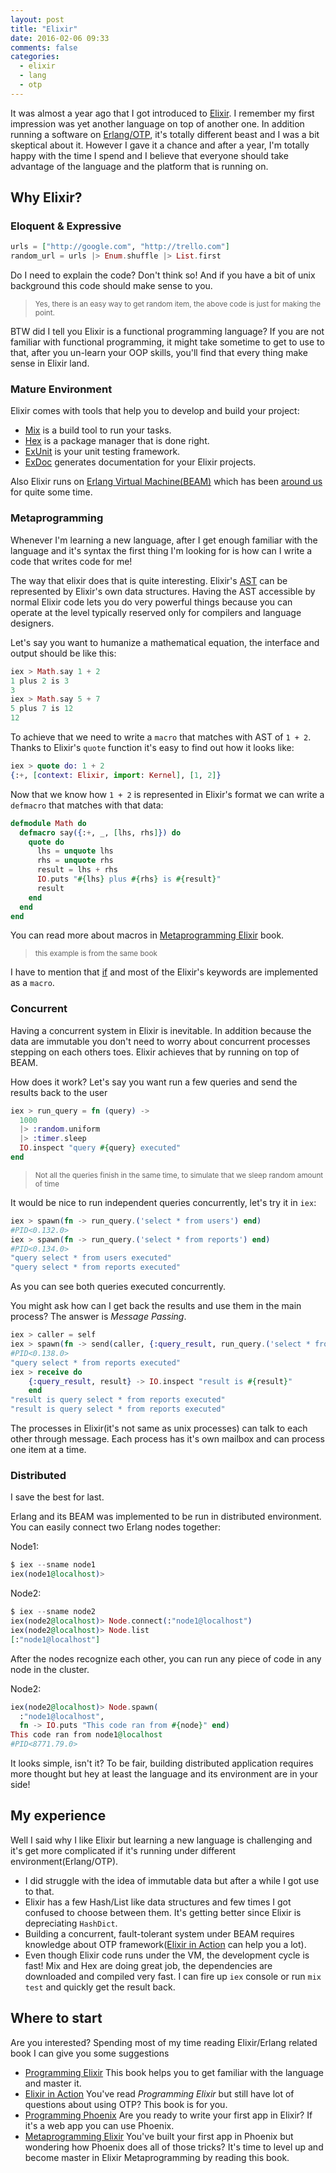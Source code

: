 ```yaml
---
layout: post
title: "Elixir"
date: 2016-02-06 09:33
comments: false
categories:
  - elixir
  - lang
  - otp
---
```


It was almost a year ago that I got introduced to [Elixir](http://elixir-lang.org).
I remember my first impression was yet another language on top of another one.
In addition running a software on [Erlang/OTP](http://www.erlang.org/), it's totally different beast
and I was a bit skeptical about it. However I gave it a chance and after a year,
I'm totally happy with the time I spend and
I believe that everyone should take advantage of the language and the platform that is running on.


<!-- more -->

## Why Elixir?

### Eloquent & Expressive

```elixir
urls = ["http://google.com", "http://trello.com"]
random_url = urls |> Enum.shuffle |> List.first
```

Do I need to explain the code? Don't think so!
And if you have a bit of unix background this code should make sense to you.

> <small>Yes, there is an easy way to get random item, the above code is just for making the point.</small>

BTW did I tell you Elixir is a functional programming language?
If you are not familiar with functional programming, it might take sometime to get to use
to that, after you un-learn your OOP skills, you'll find that every thing make sense in Elixir land.

### Mature Environment

Elixir comes with tools that help you to develop and build your project:

* [Mix](http://elixir-lang.org/docs/stable/mix/Mix.html) is a build tool to run your tasks.
* [Hex](https://hex.pm/) is a package manager that is done right.
* [ExUnit](http://elixir-lang.org/docs/stable/ex_unit/ExUnit.html) is your unit testing framework.
* [ExDoc](https://github.com/elixir-lang/ex_doc) generates documentation for your Elixir projects.

Also Elixir runs on [Erlang Virtual Machine(BEAM)](https://www.erlang.org/) which has been [around us](https://www.quora.com/Which-companies-use-the-Erlang-language) for quite some time.


### Metaprogramming
Whenever I'm learning a new language, after I get enough familiar with the language and it's syntax the first thing
I'm looking for is how can I write a code that writes code for me!

The way that elixir does that is quite interesting.
Elixir's [AST](https://en.wikipedia.org/wiki/Abstract_syntax_tree) can be represented by Elixir's own data
structures. Having the AST accessible by normal Elixir code lets you do very powerful
things because you can operate at the level typically reserved only for compilers and language designers.

Let's say you want to humanize a mathematical equation, the interface and output should be like this:

```elixir
iex > Math.say 1 + 2
1 plus 2 is 3
3
iex > Math.say 5 + 7
5 plus 7 is 12
12
```

To achieve that we need to write a `macro` that matches with AST of `1 + 2`.
Thanks to Elixir's `quote` function it's easy to find out how it looks like:

```elixir
iex > quote do: 1 + 2
{:+, [context: Elixir, import: Kernel], [1, 2]}
```

Now that we know how `1 + 2` is represented in Elixir's format we can write a `defmacro` that
matches with that data:

```elixir
defmodule Math do
  defmacro say({:+, _, [lhs, rhs]}) do
    quote do
      lhs = unquote lhs
      rhs = unquote rhs
      result = lhs + rhs
      IO.puts "#{lhs} plus #{rhs} is #{result}"
      result
    end
  end
end
```

You can read more about macros in
[Metaprogramming Elixir](https://pragprog.com/book/cmelixir/metaprogramming-elixir) book.

> <small>this example is from the same book</small>

I have to mention that
[if](http://elixir-lang.org/docs/master/elixir/Kernel.html#if/2) and most of the Elixir's keywords
are implemented as a `macro`.

### Concurrent
Having a concurrent system in Elixir is inevitable. In addition because the data
are immutable you don't need to worry about concurrent processes stepping on each others toes.
Elixir achieves that by running on top of BEAM.

How does it work? Let's say you want run a few queries and send the results back to the user

```elixir
iex > run_query = fn (query) ->
  1000
  |> :random.uniform
  |> :timer.sleep
  IO.inspect "query #{query} executed"
end
```
> <small> Not all the queries finish in the same time, to simulate that we sleep random amount of time</small>

It would be nice to run independent queries concurrently, let's try it in `iex`:

```elixir
iex > spawn(fn -> run_query.('select * from users') end)
#PID<0.132.0>
iex > spawn(fn -> run_query.('select * from reports') end)
#PID<0.134.0>
"query select * from users executed"
"query select * from reports executed"
```

As you can see both queries executed concurrently.

You might ask how can I get back the results and use them in the main process? The answer is *Message Passing*.

```elixir
iex > caller = self
iex > spawn(fn -> send(caller, {:query_result, run_query.('select * from reports')}) end)
#PID<0.138.0>
"query select * from reports executed"
iex > receive do
    {:query_result, result} -> IO.inspect "result is #{result}"
    end
"result is query select * from reports executed"
"result is query select * from reports executed"
```

The processes in Elixir(it's not same as unix processes) can talk to each other through message.
Each process has it's own mailbox and can process one item at a time.


### Distributed
I save the best for last.

Erlang and its BEAM was implemented to be run in distributed environment.
You can easily connect two Erlang nodes together:

Node1:
```elixir
$ iex --sname node1
iex(node1@localhost)>
```

Node2:
```elixir
$ iex --sname node2
iex(node2@localhost)> Node.connect(:"node1@localhost")
iex(node2@localhost)> Node.list
[:"node1@localhost"]
```

After the nodes recognize each other,
you can run any piece of code in any node in the cluster.

Node2:
```elixir
iex(node2@localhost)> Node.spawn(
  :"node1@localhost",
  fn -> IO.puts "This code ran from #{node}" end)
This code ran from node1@localhost
#PID<8771.79.0>
```

It looks simple, isn't it? To be fair, building distributed application requires
more thought but hey at least the language and its environment are in your side!

## My experience

Well I said why I like Elixir but learning a new language is challenging and it's get
more complicated if it's running under different environment(Erlang/OTP).

* I did struggle with the idea of immutable data but after a while I got use to that.
* Elixir has a few Hash/List like data structures and few times I got confused to choose between them. It's getting better since Elixir is depreciating `HashDict`.
* Building a concurrent, fault-tolerant system under BEAM requires knowledge about OTP framework([Elixir in Action](https://www.manning.com/books/elixir-in-action) can help you a lot).
* Even though Elixir code runs under the VM, the development cycle is fast! Mix and Hex are doing great job, the dependencies are downloaded and compiled very fast. I can fire up `iex` console or run `mix test` and quickly get the result back.

## Where to start

Are you interested? Spending most of my time reading Elixir/Erlang related book I can give you some suggestions

* [Programming Elixir](https://pragprog.com/book/elixir12/programming-elixir-1-2)
This book helps you to get familiar with the language and master it.
* [Elixir in Action](https://www.manning.com/books/elixir-in-action)
You've read _Programming Elixir_ but still have lot of questions about using OTP? This book is for you.
* [Programming Phoenix](https://pragprog.com/book/phoenix/programming-phoenix)
Are you ready to write your first app in Elixir? If it's a web app you can use Phoenix.
* [Metaprogramming Elixir](https://pragprog.com/book/cmelixir/metaprogramming-elixir)
You've built your first app in Phoenix but wondering how Phoenix does all of those tricks? It's time to level up and become master in Elixir Metaprogramming by reading this book.
